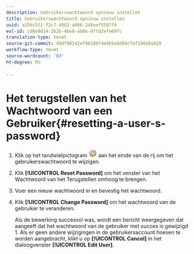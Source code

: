 ```yaml
---
description: Gebruikerswachtwoord opnieuw instellen
title: Gebruikerswachtwoord opnieuw instellen
uuid: a256c5f1-f2c7-4982-a066-248eef5587f4
exl-id: cd8e9d14-262b-4be8-ab0e-9ffd2efe69fc
translation-type: tm+mt
source-git-commit: d9df90242ef96188f4e4b5e6d04cfef196b0a628
workflow-type: tm+mt
source-wordcount: '83'
ht-degree: 0%

---
```


# Het terugstellen van het Wachtwoord van een Gebruiker{#resetting-a-user-s-password}

1. Klik op het tandwielpictogram ![](assets/edit_icon.png) aan het einde van de rij om het gebruikerswachtwoord te wijzigen.
1. Klik **[!UICONTROL Reset Password]** om het venster van het Wachtwoord van het Terugstellen omhoog te brengen.
1. Voer een nieuw wachtwoord in en bevestig het wachtwoord.
1. Klik **[!UICONTROL Change Password]** om het wachtwoord van de gebruiker te veranderen.

   Als de bewerking succesvol was, wordt een bericht weergegeven dat aangeeft dat het wachtwoord van de gebruiker met succes is gewijzigd 1. Als er geen andere wijzigingen in de gebruikersaccount hoeven te worden aangebracht, klikt u op **[!UICONTROL Cancel]** in het dialoogvenster **[!UICONTROL Edit User]**.
